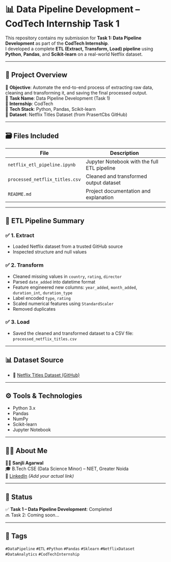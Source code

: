 # 📊 Data Pipeline Development – CodTech Internship Task 1

This repository contains my submission for **Task 1: Data Pipeline Development** as part of the **CodTech Internship**.  
I developed a complete **ETL (Extract, Transform, Load) pipeline** using **Python**, **Pandas**, and **Scikit-learn** on a real-world Netflix dataset.

---

## 📌 Project Overview

🔹 **Objective**: Automate the end-to-end process of extracting raw data, cleaning and transforming it, and saving the final processed output.  
🔹 **Task Name**: Data Pipeline Development (Task 1)  
🔹 **Internship**: CodTech  
🔹 **Tech Stack**: Python, Pandas, Scikit-learn  
🔹 **Dataset**: Netflix Titles Dataset (from PrasertCbs GitHub)

---

## 🗃️ Files Included

| File                             | Description                                      |
|----------------------------------|--------------------------------------------------|
| `netflix_etl_pipeline.ipynb`     | Jupyter Notebook with the full ETL pipeline      |
| `processed_netflix_titles.csv`   | Cleaned and transformed output dataset           |
| `README.md`                      | Project documentation and explanation            |

---

## 🔄 ETL Pipeline Summary

### ✅ 1. **Extract**
- Loaded Netflix dataset from a trusted GitHub source
- Inspected structure and null values

### ✅ 2. **Transform**
- Cleaned missing values in `country`, `rating`, `director`
- Parsed `date_added` into datetime format
- Feature engineered new columns: `year_added`, `month_added`, `duration_int`, `duration_type`
- Label encoded `type`, `rating`
- Scaled numerical features using `StandardScaler`
- Removed duplicates

### ✅ 3. **Load**
- Saved the cleaned and transformed dataset to a CSV file: `processed_netflix_titles.csv`

---

## 📊 Dataset Source

- 📂 [Netflix Titles Dataset (GitHub)](https://raw.githubusercontent.com/prasertcbs/basic-dataset/master/netflix_titles.csv)

---

## ⚙️ Tools & Technologies

- Python 3.x  
- Pandas  
- NumPy  
- Scikit-learn  
- Jupyter Notebook

---

## 🙋‍♀️ About Me

👩‍💻 **Sanjli Agarwal**  
🎓 B.Tech CSE (Data Science Minor) – NIET, Greater Noida  
🔗 [LinkedIn](https://www.linkedin.com/in/your-profile/) *(Add your actual link)*

---

## 📌 Status

✅ **Task 1 – Data Pipeline Development**: Completed  
🔜 Task 2: Coming soon...

---

## 📎 Tags

`#DataPipeline` `#ETL` `#Python` `#Pandas` `#Sklearn` `#NetflixDataset` `#DataAnalytics` `#CodTechInternship`
